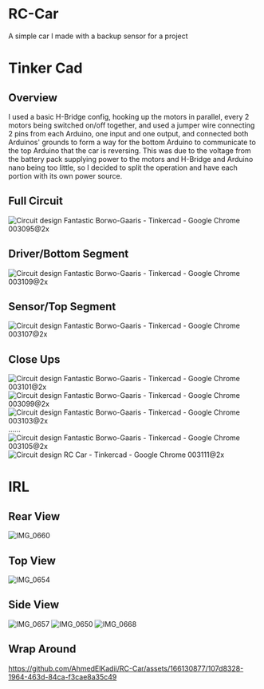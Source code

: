# RC-Car
A simple car I made with a backup sensor for a project

# Tinker Cad
  ## Overview
  I used a basic H-Bridge config, hooking up the motors in parallel, every 2 motors being switched on/off together, and used a jumper wire connecting 2 pins from each Arduino, one input and one output, and connected both Arduinos' grounds to form a way for the bottom Arduino to communicate to the top Arduino that the car is reversing. This was due to the voltage from the battery pack supplying power to the motors and H-Bridge and Arduino nano being too little, so I decided to split the operation and have each portion with its own power source.
  ## Full Circuit
  ![Circuit design Fantastic Borwo-Gaaris - Tinkercad - Google Chrome 003095@2x](https://github.com/AhmedElKadii/RC-Car/assets/166130877/8ac6f742-215a-4538-8a57-2c5ccd32068a) <br/>
  ## Driver/Bottom Segment 
  ![Circuit design Fantastic Borwo-Gaaris - Tinkercad - Google Chrome 003109@2x](https://github.com/AhmedElKadii/RC-Car/assets/166130877/6db0f64b-cf8d-48a7-92f8-f381e085b609) <br/>
  ## Sensor/Top Segment
  ![Circuit design Fantastic Borwo-Gaaris - Tinkercad - Google Chrome 003107@2x](https://github.com/AhmedElKadii/RC-Car/assets/166130877/9777310b-44ed-4467-801b-de07eaf6ecaf) <br/>
  ## Close Ups
  ![Circuit design Fantastic Borwo-Gaaris - Tinkercad - Google Chrome 003101@2x](https://github.com/AhmedElKadii/RC-Car/assets/166130877/9bb6d6a2-427a-4fa8-b963-4705034d984a) <br/>
  ![Circuit design Fantastic Borwo-Gaaris - Tinkercad - Google Chrome 003099@2x](https://github.com/AhmedElKadii/RC-Car/assets/166130877/e350f35c-69e4-4b27-a4a2-bad42b284b0d) <br/>
  ![Circuit design Fantastic Borwo-Gaaris - Tinkercad - Google Chrome 003103@2x](https://github.com/AhmedElKadii/RC-Car/assets/166130877/ccd8016a-6b33-448e-9489-5217b1a7aafb) <br/>
  ......![Circuit design Fantastic Borwo-Gaaris - Tinkercad - Google Chrome 003105@2x](https://github.com/AhmedElKadii/RC-Car/assets/166130877/14049449-472b-46d0-89f9-0bfaaa212e5c) <br/>
  ![Circuit design RC Car - Tinkercad - Google Chrome 003111@2x](https://github.com/AhmedElKadii/RC-Car/assets/166130877/f9dedb06-579f-4730-9b4f-e88e7ca04aed) <br/>

# IRL
  ## Rear View
  ![IMG_0660](https://github.com/AhmedElKadii/RC-Car/assets/166130877/676d25c6-e977-40df-93f4-b622cdd81f21)
  ## Top View
  ![IMG_0654](https://github.com/AhmedElKadii/RC-Car/assets/166130877/1eebf6c7-d2dd-4159-9aba-0a0250a60cac)
  ## Side View
  ![IMG_0657](https://github.com/AhmedElKadii/RC-Car/assets/166130877/383ba7c1-31a6-4111-b996-9b8faeea9a3d)
  ![IMG_0650](https://github.com/AhmedElKadii/RC-Car/assets/166130877/9c9a4d1b-62be-4e27-8735-d856c610a2ad)
  ![IMG_0668](https://github.com/AhmedElKadii/RC-Car/assets/166130877/707e3045-5f46-478b-8b2f-52e486b96844)
  ## Wrap Around
  https://github.com/AhmedElKadii/RC-Car/assets/166130877/107d8328-1964-463d-84ca-f3cae8a35c49

